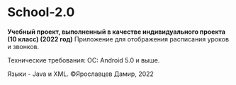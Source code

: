 # School-2.0

__Учебный проект, выполненный в качестве индивидуального проекта (10 класс) (2022 год)__
Приложение для отображения расписания уроков и звонков. 

Технические требования:
  ОС: Android 5.0 и выше. 
  
Языки - Java и XML. 
©Ярославцев Дамир, 2022
